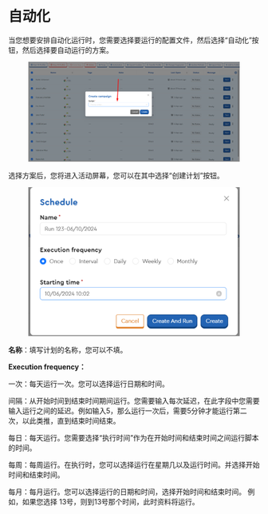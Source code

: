 # 自动化

当您想要安排自动化运行时，您需要选择要运行的配置文件，然后选择“自动化”按钮，然后选择要自动运行的方案。

<figure><img src="../../.gitbook/assets/image (14) (1) (1).png" alt=""><figcaption></figcaption></figure>

选择方案后，您将进入活动屏幕，您可以在其中选择“创建计划”按钮。

<figure><img src="../../.gitbook/assets/image (15) (1) (1).png" alt=""><figcaption></figcaption></figure>

**名称**：填写计划的名称，您可以不填。

**Execution frequency：**

&#x20;   一次：每天运行一次。您可以选择运行日期和时间。&#x20;

&#x20;   间隔：从开始时间到结束时间期间运行。您需要输入每次延迟，在此字段中您需要输入运行之间的延迟。例如输入5，那么运行一次后，需要5分钟才能运行第二次，以此类推，直到结束时间结束。&#x20;

&#x20;   每日：每天运行。您需要选择“执行时间”作为在开始时间和结束时间之间运行脚本的时间。&#x20;

&#x20;   每周：每周运行。在执行时，您可以选择运行在星期几以及运行时间。并选择开始时间和结束时间。&#x20;

&#x20;   每月：每月运行。您可以选择运行的日期和时间，选择开始时间和结束时间。 例如，如果您选择 13号，则到13号那个时间，此时资料将运行。

